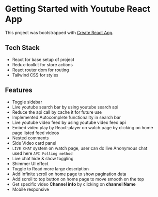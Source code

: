# Getting Started with Youtube React App

This project was bootstrapped with [Create React App](https://github.com/facebook/create-react-app).

## Tech Stack

- React for base setup of project
- Redux-toolkit for store actions
- React router dom for routing
- Tailwind CSS for styles

## Features

- Toggle sidebar
- Live youtube search bar by using youtube search api
- Reduce the api call by cache it for future use
- Implemented Autocomplete functionality in search bar
- Live youtube video feed by using youtube video feed api
- Embed video play by React-player on watch page by clicking on home page listed feed videos
- Nested comments
- Side Video card panel
- `LIVE CHAT` system on watch page, user can do live Anonymous chat used here `API Polling method`
- Live chat hide & show toggling
- Shimmer UI effect
- Toggle to Read more large description
- Add Infinite scroll on home page to show pagination data
- Add scroll to top button on home page to move smooth on the top
- Get specific video **Channel info** by clicking on **channel Name**
- Mobile responsive
